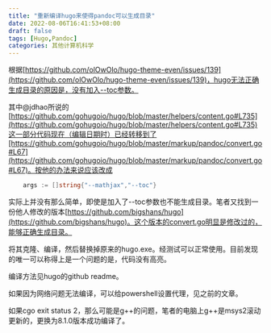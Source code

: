 ```yaml
---
title: "重新编译hugo来使得pandoc可以生成目录"
date: 2022-08-06T16:41:53+08:00
draft: false
tags: [Hugo,Pandoc]
categories: 其他计算机科学
---
```


根据[https://github.com/olOwOlo/hugo-theme-even/issues/139](https://github.com/olOwOlo/hugo-theme-even/issues/139)，hugo无法正确生成目录的原因是，没有加入--toc参数。

其中@jdhao所说的[https://github.com/gohugoio/hugo/blob/master/helpers/content.go#L735](https://github.com/gohugoio/hugo/blob/master/helpers/content.go#L735)这一部分代码现在（编辑日期时）已经转移到了[https://github.com/gohugoio/hugo/blob/master/markup/pandoc/convert.go#L67](https://github.com/gohugoio/hugo/blob/master/markup/pandoc/convert.go#L67)。按他的办法来说应该改成

```go
	args := []string{"--mathjax","--toc"}
```

实际上并没有那么简单，即使是加入了--toc参数也不能生成目录。笔者又找到一份他人修改的版本[https://github.com/bigshans/hugo](https://github.com/bigshans/hugo)。这个版本的convert.go明显是修改过的，能够正确生成目录。

将其克隆、编译，然后替换掉原来的hugo.exe。经测试可以正常使用。目前发现的唯一可以称得上是一个问题的是，代码没有高亮。

编译方法见hugo的github readme。

如果因为网络问题无法编译，可以给powershell设置代理，见之前的文章。

如果cgo exit status 2，那么可能是g++的问题，笔者的电脑上g++是msys2滚动更新的，更换为8.1.0版本成功编译了。

